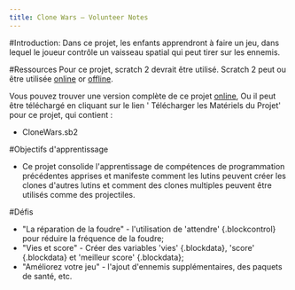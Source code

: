 ```yaml
---
title: Clone Wars — Volunteer Notes
---
```


#Introduction:
Dans ce projet, les enfants apprendront à faire un jeu, dans lequel le joueur contrôle un vaisseau spatial qui peut tirer sur les ennemis.

#Ressources
Pour ce projet, scratch 2 devrait être utilisé. Scratch 2 peut ou être utilisée <a href="http://scratch.mit.edu/projects/editor/">online</a> or <a href="http://scratch.mit.edu/scratch2download/">offline</a>.

Vous pouvez trouver une version complète de ce projet <a href="http://scratch.mit.edu/projects/46018140/#editor">online</a>, Ou il peut être téléchargé en cliquant sur le lien ' Télécharger les Matériels du Projet' pour ce projet, qui contient :

+ CloneWars.sb2

#Objectifs d'apprentissage
+ Ce projet consolide l'apprentissage de compétences de programmation précédentes apprises et manifeste comment les lutins peuvent créer les clones d'autres lutins et comment des clones multiples peuvent être utilisés comme des projectiles.

#Défis
+ "La réparation de la foudre" - l'utilisation de 'attendre' {.blockcontrol} pour réduire la fréquence de la foudre;
+ "Vies et score" - Créer des variables 'vies' {.blockdata}, 'score' {.blockdata} et 'meilleur score' {.blockdata};
+ "Améliorez votre jeu" - l'ajout d'ennemis supplémentaires, des paquets de santé, etc.
